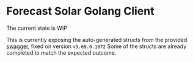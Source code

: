 # Forecast Solar Golang Client

The current state is WIP

This is currently exposing the auto-generated structs from the provided [swagger](https://swagger.forecast.solar/), fixed on version `v5.69.0.1072`
Some of the structs are already completed to match the expected outcome.
